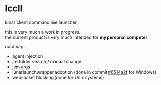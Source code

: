 # lccll
lunar client command line launcher

this is very much a work in progress. <br>
the current product is very much intended for **my personal computer**.

roadmap:
 - agent injection
 - jre folder search / manual change
 - jvm args
 - lunarlaunchwrapper adoption (done in commit [#6514a2f](https://github.com/unethicalteam/lccll/commit/6514a2f8ddd79fce35dd0c7b9d569432176046d5) for Windows)
 - websocket blocking (done for Unix systems)
